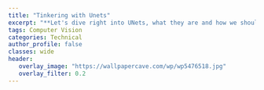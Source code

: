 ```yaml
---
title: "Tinkering with Unets"
excerpt: "**Let's dive right into UNets, what they are and how we should modify them to suit our particular use cases.**"
tags: Computer Vision
categories: Technical
author_profile: false
classes: wide
header: 
   overlay_image: "https://wallpapercave.com/wp/wp5476518.jpg"
   overlay_filter: 0.2
---
```



